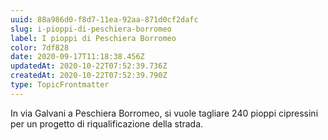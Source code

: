 ```yaml
---
uuid: 88a986d0-f8d7-11ea-92aa-871d0cf2dafc
slug: i-pioppi-di-peschiera-borromeo
label: I pioppi di Peschiera Borromeo
color: 7df828
date: 2020-09-17T11:18:38.456Z
updatedAt: 2020-10-22T07:52:39.736Z
createdAt: 2020-10-22T07:52:39.790Z
type: TopicFrontmatter
---
```

In via Galvani a Peschiera Borromeo, si vuole tagliare 240 pioppi cipressini per un progetto di riqualificazione della strada.